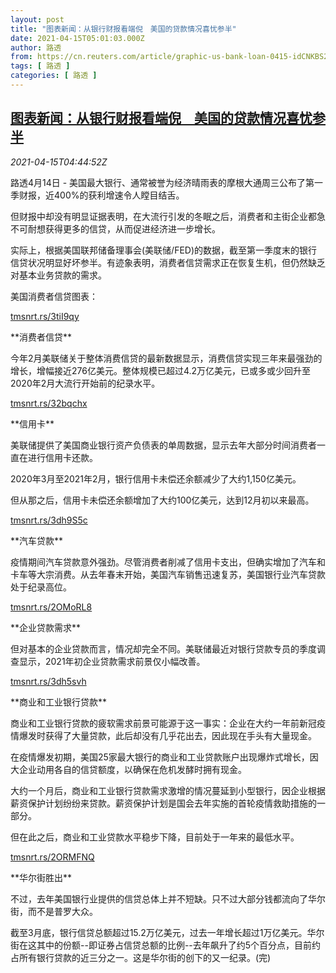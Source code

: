 ```yaml
---
layout: post
title: "图表新闻：从银行财报看端倪　美国的贷款情况喜忧参半"
date: 2021-04-15T05:01:03.000Z
author: 路透
from: https://cn.reuters.com/article/graphic-us-bank-loan-0415-idCNKBS2C20DV
tags: [ 路透 ]
categories: [ 路透 ]
---
```

<!--1618462863000-->
[图表新闻：从银行财报看端倪　美国的贷款情况喜忧参半](https://cn.reuters.com/article/graphic-us-bank-loan-0415-idCNKBS2C20DV)
------

<div>
<div><i>2021-04-15T04:44:52Z</i></div><p>路透4月14日 - 美国最大银行、通常被誉为经济晴雨表的摩根大通周三公布了第一季财报，近400%的获利增速令人瞠目结舌。</p><p>但财报中却没有明显证据表明，在大流行引发的冬眠之后，消费者和主街企业都急不可耐想获得更多的信贷，从而促进经济进一步增长。</p><p>实际上，根据美国联邦储备理事会(美联储/FED)的数据，截至第一季度末的银行信贷状况明显好坏参半。有迹象表明，消费者信贷需求正在恢复生机，但仍然缺乏对基本业务贷款的需求。</p><p>美国消费者信贷图表：</p><p><a href="https://tmsnrt.rs/3tiI9qy">tmsnrt.rs/3tiI9qy</a></p><p>**消费者信贷**</p><p>今年2月美联储关于整体消费信贷的最新数据显示，消费信贷实现三年来最强劲的增长，增幅接近276亿美元。整体规模已超过4.2万亿美元，已或多或少回升至2020年2月大流行开始前的纪录水平。</p><p><a href="https://tmsnrt.rs/32bqchx">tmsnrt.rs/32bqchx</a></p><p>**信用卡**</p><p>美联储提供了美国商业银行资产负债表的单周数据，显示去年大部分时间消费者一直在进行信用卡还款。</p><p>2020年3月至2021年2月，银行信用卡未偿还余额减少了大约1,150亿美元。</p><p>但从那之后，信用卡未偿还余额增加了大约100亿美元，达到12月初以来最高。</p><p><a href="https://tmsnrt.rs/3dh9S5c">tmsnrt.rs/3dh9S5c</a></p><p>**汽车贷款**</p><p>疫情期间汽车贷款意外强劲。尽管消费者削减了信用卡支出，但确实增加了汽车和卡车等大宗消费。从去年春末开始，美国汽车销售迅速复苏，美国银行业汽车贷款处于纪录高位。</p><p><a href="https://tmsnrt.rs/2OMoRL8">tmsnrt.rs/2OMoRL8</a></p><p>**企业贷款需求**</p><p>但对基本的企业贷款而言，情况却完全不同。美联储最近对银行贷款专员的季度调查显示，2021年初企业贷款需求前景仅小幅改善。</p><p><a href="https://tmsnrt.rs/3dh5svh">tmsnrt.rs/3dh5svh</a></p><p>**商业和工业银行贷款**</p><p>商业和工业银行贷款的疲软需求前景可能源于这一事实：企业在大约一年前新冠疫情爆发时获得了大量贷款，此后却没有几乎花出去，因此现在手头有大量现金。</p><p>在疫情爆发初期，美国25家最大银行的商业和工业贷款账户出现爆炸式增长，因大企业动用各自的信贷额度，以确保在危机发酵时拥有现金。</p><p>大约一个月后，商业和工业银行贷款需求激增的情况蔓延到小型银行，因企业根据薪资保护计划纷纷来贷款。薪资保护计划是国会去年实施的首轮疫情救助措施的一部分。</p><p>但在此之后，商业和工业贷款水平稳步下降，目前处于一年来的最低水平。</p><p><a href="https://tmsnrt.rs/2ORMFNQ">tmsnrt.rs/2ORMFNQ</a></p><p>**华尔街胜出**</p><p>不过，去年美国银行业提供的信贷总体上并不短缺。只不过大部分钱都流向了华尔街，而不是普罗大众。</p><p>截至3月底，银行信贷总额超过15.2万亿美元，过去一年增长超过1万亿美元。华尔街在这其中的份额--即证券占信贷总额的比例--去年飙升了约5个百分点，目前约占所有银行贷款的近三分之一。这是华尔街的创下的又一纪录。(完)</p>
</div>
